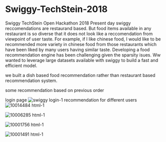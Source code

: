 # Swiggy-TechStein-2018
Swiggy TechStein Open Hackathon 2018
Present day swiggy reccomendations are restaurand based. But food items available in any restaurant is so diverse that it does not look like a reccomendation from viewpoint of user taste. For example, if I like chinese food, I would like to be recommended more variety in chinese food from those restaurants which have been liked by many users having similar taste.
Developing a food recommendation engine has been challenging given the sparsity isues. Ww wanted to leverage large datasets available with swiggy to build a fast and efficient model.


we built a dish based food recommendation rather than restaurant based recommendation system. 

some recommendation based on previous order

login page
![swiggy login-1](https://user-images.githubusercontent.com/32159487/42841529-feafad94-8a27-11e8-88cc-90a15a49bed4.png)
recommendation for different users
![10014484 html-1](https://user-images.githubusercontent.com/32159487/42841611-3eeddd36-8a28-11e8-87ca-8926ee62c05f.png)


![10006285 html-1](https://user-images.githubusercontent.com/32159487/42841646-57769654-8a28-11e8-8a5b-135082547a26.png)


![10001756 html-1](https://user-images.githubusercontent.com/32159487/42841662-6d36e85e-8a28-11e8-963b-ee534ed1e205.png)


![10001491 html-1](https://user-images.githubusercontent.com/32159487/42841699-868858f6-8a28-11e8-8d0f-8e6e0751a392.png)
